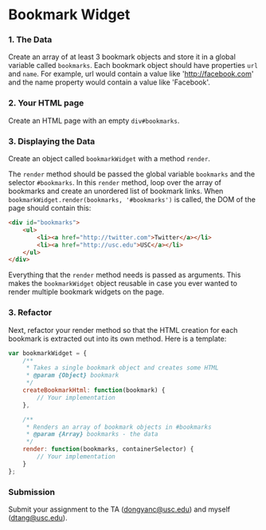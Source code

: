 Bookmark Widget
==================

### 1. The Data

Create an array of at least 3 bookmark objects and store it in a global variable called `bookmarks`. Each bookmark object should have properties `url` and `name`. For example, url would contain a value like 'http://facebook.com' and the name property would contain a value like 'Facebook'.

### 2. Your HTML page

Create an HTML page with an empty `div#bookmarks`.

### 3. Displaying the Data

Create an object called `bookmarkWidget` with a method `render`.

The `render` method should be passed the global variable `bookmarks` and the selector `#bookmarks`. In this `render` method, loop over the array of bookmarks and create an unordered list of bookmark links. When `bookmarkWidget.render(bookmarks, '#bookmarks')` is called, the DOM of the page should contain this:

```html
<div id="bookmarks">
	<ul>
		<li><a href="http://twitter.com">Twitter</a></li>
		<li><a href="http://usc.edu">USC</a></li>
	</ul>
</div>
```

Everything that the `render` method needs is passed as arguments. This makes the `bookmarkWidget` object reusable in case you ever wanted to render multiple bookmark widgets on the page.

### 3. Refactor

Next, refactor your render method so that the HTML creation for each bookmark is extracted out into its own method. Here is a template:

```js
var bookmarkWidget = {
	/**
	 * Takes a single bookmark object and creates some HTML
	 * @param {Object} bookmark
	 */
	createBookmarkHtml: function(bookmark) {
		// Your implementation
	},

	/**
	 * Renders an array of bookmark objects in #bookmarks
	 * @param {Array} bookmarks - the data
	 */
	render: function(bookmarks, containerSelector) {
		// Your implementation
	}
};
```

### Submission

Submit your assignment to the TA (dongyanc@usc.edu) and myself (dtang@usc.edu).

<!--

### 3. Creating a form to add a new bookmark

Create an HTML form on the page with text inputs to add a bookmark url and name.



### 4. Bookmark Validation Object

Create an object called _bookmarkValidation_. As the name suggests, this object will have methods responsible for validating a bookmark object. I have filled in the hasValidUrl() method for you.

```js
var bookmarkValidation = {
	/**
	* @param {String} url
	* @return {Boolean} True if url is valid, false otherwise
	*/
	hasValidUrl: function(url) {
		var regex = /^https?:\/\/.+$/;
		return regex.test(url);
	}
};
```

Create a method on _bookmarkValidation_ called _isNotEmpty()_. This method should take a string value as a parameter and return true if the length is greater than 0, and false otherwise. 

Try testing this method out in the Chrome console.

```js
bookmarkValidation.isNotEmpty(''); // false
bookmarkValidation.isNotEmpty('a'); // true
```

Create another method on _bookmarkValidation_ called _passes()_. This method will take a _bookmark_ object as a parameter (an object containing properties _name_ and _url_) and check if the url property is a valid URL and the name property has at least 1 character using the _hasValidUrl()_ and _isNotEmpty()_ methods respectively. If both of these conditions pass, it will return true, and false otherwise.

Try testing this method out in the Chrome console.

```js
bookmarkValidation.passes({
	url: 'http://a',
	name: 'abc'
}); // true

bookmarkValidation.passes({
	url: 'http://', // invalid URL
	name: 'abc' // valid name
}); //false

bookmarkValidation.passes({
	url: 'http://a', // valid URL
	name: '' // invalid name
}); //false
```



### 4. Adding a bookmark

1. Create a method called `setup` on `bookmarkWidget` and within its definition, bind a _submit_ event to the form and prevent the default form submission behavior.
2. 

-->



